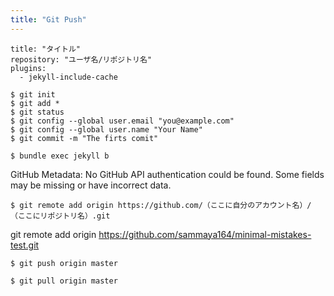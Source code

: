 ```yaml
---
title: "Git Push"
---
```


```
title: "タイトル"
repository: "ユーザ名/リポジトリ名"
plugins:
  - jekyll-include-cache
```

```
$ git init
$ git add *
$ git status
$ git config --global user.email "you@example.com"
$ git config --global user.name "Your Name"
$ git commit -m "The firts comit"
```


```shell
$ bundle exec jekyll b
```


GitHub Metadata: No GitHub API authentication could be found. Some fields may be missing or have incorrect data.

```
$ git remote add origin https://github.com/（ここに自分のアカウント名）/（ここにリポジトリ名）.git
```

git remote add origin https://github.com/sammaya164/minimal-mistakes-test.git


```
$ git push origin master
```


```
$ git pull origin master
```
